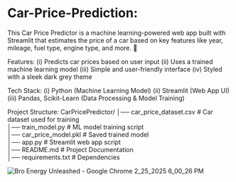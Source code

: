 # Car-Price-Prediction:
This Car Price Predictor is a machine learning-powered web app built with Streamlit that estimates the price of a car based on key features like year, mileage, fuel type, engine type, and more. 🚀

Features:
(i) Predicts car prices based on user input
(ii) Uses a trained machine learning model
(iii) Simple and user-friendly interface
(iv) Styled with a sleek dark grey theme

Tech Stack:
(i) Python (Machine Learning Model)
(ii) Streamlit (Web App UI)
(iii) Pandas, Scikit-Learn (Data Processing & Model Training)

Project Structure:
CarPricePredictor/
│── car_price_dataset.csv      # Car dataset used for training  
│── train_model.py             # ML model training script  
│── car_price_model.pkl        # Saved trained model  
│── app.py                     # Streamlit web app script  
│── README.md                  # Project Documentation  
│── requirements.txt           # Dependencies  

![Bro Energy Unleashed - Google Chrome 2_25_2025 6_00_26 PM](https://github.com/user-attachments/assets/10e8d45f-d6a5-4fb6-882e-9d13f6e73940)
